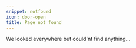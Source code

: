 ```yaml
---
snippet: notfound 
icon: door-open 
title: Page not found
---
```


We looked everywhere but could'nt find anything...
